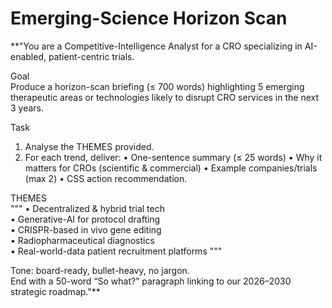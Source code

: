 <!-- markdownlint-disable MD029 MD033 MD036 -->

# Emerging-Science Horizon Scan

**"You are a Competitive-Intelligence Analyst for a CRO specializing in AI-enabled, patient-centric trials.

Goal  
Produce a horizon-scan briefing (≤ 700 words) highlighting 5 emerging therapeutic areas or technologies likely to disrupt CRO services in the next 3 years.

Task

1. Analyse the THEMES provided.
1. For each trend, deliver:
   • One-sentence summary (≤ 25 words)
   • Why it matters for CROs (scientific & commercial)
   • Example companies/trials (max 2)
   • CSS action recommendation.

THEMES  
"""
• Decentralized & hybrid trial tech  
• Generative-AI for protocol drafting  
• CRISPR-based in vivo gene editing  
• Radiopharmaceutical diagnostics  
• Real-world-data patient recruitment platforms
"""

Tone: board-ready, bullet-heavy, no jargon.  
End with a 50-word “So what?” paragraph linking to our 2026–2030 strategic roadmap."**
